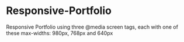 # Responsive-Portfolio
Responsive Portfolio using three @media screen tags, each with one of these max-widths: 980px, 768px and 640px
